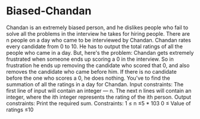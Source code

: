# Biased-Chandan
Chandan is an extremely biased person, and he dislikes people who fail to solve all the problems in the interview he takes for hiring people. There are n people on a day who came to be interviewed by Chandan.  Chandan rates every candidate from 0 to 10. He has to output the total ratings of all the people who came in a day. But, here's the problem: Chandan gets extremely frustrated when someone ends up scoring a 0 in the interview. So in frustration he ends up removing the candidate who scored that 0, and also removes the candidate who came before him. If there is no candidate before the one who scores a 0, he does nothing.  You've to find the summation of all the ratings in a day for Chandan.  Input constraints: The first line of input will contain an integer — n. The next n lines will contain an integer, where the ith integer represents the rating of the ith person.  Output constraints: Print the required sum.  Constraints: 1 ≤ n ≤5 * 103 0 ≤ Value of ratings ≤10
